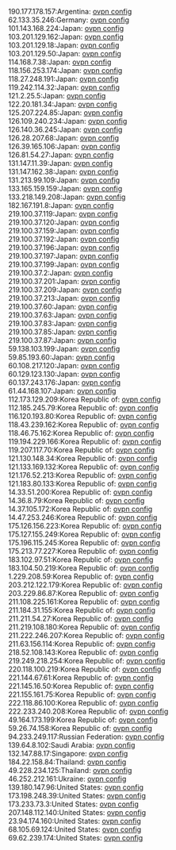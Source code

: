 190.177.178.157:Argentina: [ovpn config](vpn/190_177_178_157.ovpn)  
62.133.35.246:Germany: [ovpn config](vpn/62_133_35_246.ovpn)  
101.143.168.224:Japan: [ovpn config](vpn/101_143_168_224.ovpn)  
103.201.129.162:Japan: [ovpn config](vpn/103_201_129_162.ovpn)  
103.201.129.18:Japan: [ovpn config](vpn/103_201_129_18.ovpn)  
103.201.129.50:Japan: [ovpn config](vpn/103_201_129_50.ovpn)  
114.168.7.38:Japan: [ovpn config](vpn/114_168_7_38.ovpn)  
118.156.253.174:Japan: [ovpn config](vpn/118_156_253_174.ovpn)  
118.27.248.191:Japan: [ovpn config](vpn/118_27_248_191.ovpn)  
119.242.114.32:Japan: [ovpn config](vpn/119_242_114_32.ovpn)  
121.2.25.5:Japan: [ovpn config](vpn/121_2_25_5.ovpn)  
122.20.181.34:Japan: [ovpn config](vpn/122_20_181_34.ovpn)  
125.207.224.85:Japan: [ovpn config](vpn/125_207_224_85.ovpn)  
126.109.240.234:Japan: [ovpn config](vpn/126_109_240_234.ovpn)  
126.140.36.245:Japan: [ovpn config](vpn/126_140_36_245.ovpn)  
126.28.207.68:Japan: [ovpn config](vpn/126_28_207_68.ovpn)  
126.39.165.106:Japan: [ovpn config](vpn/126_39_165_106.ovpn)  
126.81.54.27:Japan: [ovpn config](vpn/126_81_54_27.ovpn)  
131.147.11.39:Japan: [ovpn config](vpn/131_147_11_39.ovpn)  
131.147.162.38:Japan: [ovpn config](vpn/131_147_162_38.ovpn)  
131.213.99.109:Japan: [ovpn config](vpn/131_213_99_109.ovpn)  
133.165.159.159:Japan: [ovpn config](vpn/133_165_159_159.ovpn)  
133.218.149.208:Japan: [ovpn config](vpn/133_218_149_208.ovpn)  
182.167.191.8:Japan: [ovpn config](vpn/182_167_191_8.ovpn)  
219.100.37.119:Japan: [ovpn config](vpn/219_100_37_119.ovpn)  
219.100.37.120:Japan: [ovpn config](vpn/219_100_37_120.ovpn)  
219.100.37.159:Japan: [ovpn config](vpn/219_100_37_159.ovpn)  
219.100.37.192:Japan: [ovpn config](vpn/219_100_37_192.ovpn)  
219.100.37.196:Japan: [ovpn config](vpn/219_100_37_196.ovpn)  
219.100.37.197:Japan: [ovpn config](vpn/219_100_37_197.ovpn)  
219.100.37.199:Japan: [ovpn config](vpn/219_100_37_199.ovpn)  
219.100.37.2:Japan: [ovpn config](vpn/219_100_37_2.ovpn)  
219.100.37.201:Japan: [ovpn config](vpn/219_100_37_201.ovpn)  
219.100.37.209:Japan: [ovpn config](vpn/219_100_37_209.ovpn)  
219.100.37.213:Japan: [ovpn config](vpn/219_100_37_213.ovpn)  
219.100.37.60:Japan: [ovpn config](vpn/219_100_37_60.ovpn)  
219.100.37.63:Japan: [ovpn config](vpn/219_100_37_63.ovpn)  
219.100.37.83:Japan: [ovpn config](vpn/219_100_37_83.ovpn)  
219.100.37.85:Japan: [ovpn config](vpn/219_100_37_85.ovpn)  
219.100.37.87:Japan: [ovpn config](vpn/219_100_37_87.ovpn)  
59.138.103.199:Japan: [ovpn config](vpn/59_138_103_199.ovpn)  
59.85.193.60:Japan: [ovpn config](vpn/59_85_193_60.ovpn)  
60.108.217.120:Japan: [ovpn config](vpn/60_108_217_120.ovpn)  
60.129.123.130:Japan: [ovpn config](vpn/60_129_123_130.ovpn)  
60.137.243.176:Japan: [ovpn config](vpn/60_137_243_176.ovpn)  
61.44.168.107:Japan: [ovpn config](vpn/61_44_168_107.ovpn)  
112.173.129.209:Korea Republic of: [ovpn config](vpn/112_173_129_209.ovpn)  
112.185.245.79:Korea Republic of: [ovpn config](vpn/112_185_245_79.ovpn)  
116.120.193.80:Korea Republic of: [ovpn config](vpn/116_120_193_80.ovpn)  
118.43.239.162:Korea Republic of: [ovpn config](vpn/118_43_239_162.ovpn)  
118.46.75.162:Korea Republic of: [ovpn config](vpn/118_46_75_162.ovpn)  
119.194.229.166:Korea Republic of: [ovpn config](vpn/119_194_229_166.ovpn)  
119.207.117.70:Korea Republic of: [ovpn config](vpn/119_207_117_70.ovpn)  
121.130.148.34:Korea Republic of: [ovpn config](vpn/121_130_148_34.ovpn)  
121.133.169.132:Korea Republic of: [ovpn config](vpn/121_133_169_132.ovpn)  
121.176.52.213:Korea Republic of: [ovpn config](vpn/121_176_52_213.ovpn)  
121.183.80.133:Korea Republic of: [ovpn config](vpn/121_183_80_133.ovpn)  
14.33.51.200:Korea Republic of: [ovpn config](vpn/14_33_51_200.ovpn)  
14.36.8.79:Korea Republic of: [ovpn config](vpn/14_36_8_79.ovpn)  
14.37.105.172:Korea Republic of: [ovpn config](vpn/14_37_105_172.ovpn)  
14.47.253.246:Korea Republic of: [ovpn config](vpn/14_47_253_246.ovpn)  
175.126.156.223:Korea Republic of: [ovpn config](vpn/175_126_156_223.ovpn)  
175.127.155.249:Korea Republic of: [ovpn config](vpn/175_127_155_249.ovpn)  
175.196.115.245:Korea Republic of: [ovpn config](vpn/175_196_115_245.ovpn)  
175.213.77.227:Korea Republic of: [ovpn config](vpn/175_213_77_227.ovpn)  
183.102.97.51:Korea Republic of: [ovpn config](vpn/183_102_97_51.ovpn)  
183.104.50.219:Korea Republic of: [ovpn config](vpn/183_104_50_219.ovpn)  
1.229.208.59:Korea Republic of: [ovpn config](vpn/1_229_208_59.ovpn)  
203.212.122.179:Korea Republic of: [ovpn config](vpn/203_212_122_179.ovpn)  
203.229.86.87:Korea Republic of: [ovpn config](vpn/203_229_86_87.ovpn)  
211.108.225.161:Korea Republic of: [ovpn config](vpn/211_108_225_161.ovpn)  
211.184.31.155:Korea Republic of: [ovpn config](vpn/211_184_31_155.ovpn)  
211.211.54.27:Korea Republic of: [ovpn config](vpn/211_211_54_27.ovpn)  
211.219.108.180:Korea Republic of: [ovpn config](vpn/211_219_108_180.ovpn)  
211.222.246.207:Korea Republic of: [ovpn config](vpn/211_222_246_207.ovpn)  
211.63.156.114:Korea Republic of: [ovpn config](vpn/211_63_156_114.ovpn)  
218.52.108.143:Korea Republic of: [ovpn config](vpn/218_52_108_143.ovpn)  
219.249.218.254:Korea Republic of: [ovpn config](vpn/219_249_218_254.ovpn)  
220.118.100.219:Korea Republic of: [ovpn config](vpn/220_118_100_219.ovpn)  
221.144.67.61:Korea Republic of: [ovpn config](vpn/221_144_67_61.ovpn)  
221.145.16.50:Korea Republic of: [ovpn config](vpn/221_145_16_50.ovpn)  
221.155.161.75:Korea Republic of: [ovpn config](vpn/221_155_161_75.ovpn)  
222.118.86.100:Korea Republic of: [ovpn config](vpn/222_118_86_100.ovpn)  
222.233.240.208:Korea Republic of: [ovpn config](vpn/222_233_240_208.ovpn)  
49.164.173.199:Korea Republic of: [ovpn config](vpn/49_164_173_199.ovpn)  
59.26.74.158:Korea Republic of: [ovpn config](vpn/59_26_74_158.ovpn)  
94.233.249.117:Russian Federation: [ovpn config](vpn/94_233_249_117.ovpn)  
139.64.8.102:Saudi Arabia: [ovpn config](vpn/139_64_8_102.ovpn)  
132.147.88.17:Singapore: [ovpn config](vpn/132_147_88_17.ovpn)  
184.22.158.84:Thailand: [ovpn config](vpn/184_22_158_84.ovpn)  
49.228.234.125:Thailand: [ovpn config](vpn/49_228_234_125.ovpn)  
46.252.212.161:Ukraine: [ovpn config](vpn/46_252_212_161.ovpn)  
139.180.147.96:United States: [ovpn config](vpn/139_180_147_96.ovpn)  
173.198.248.39:United States: [ovpn config](vpn/173_198_248_39.ovpn)  
173.233.73.3:United States: [ovpn config](vpn/173_233_73_3.ovpn)  
207.148.112.140:United States: [ovpn config](vpn/207_148_112_140.ovpn)  
23.94.174.160:United States: [ovpn config](vpn/23_94_174_160.ovpn)  
68.105.69.124:United States: [ovpn config](vpn/68_105_69_124.ovpn)  
69.62.239.174:United States: [ovpn config](vpn/69_62_239_174.ovpn)  
